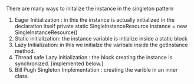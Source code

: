  There are many ways to initalize the instance in the singleton pattern 
  1. Eager Initialization : in this the instance is actually initialized in the declaration itself 
  		private static SingleInstanceResource instance = new SingleInstanceResource()
  2. Static initialization: the instance variable is intialize inside a static block
  3. Lazy Initialization: in this we initialze the varibale inside the getInstance method. 
  4. Thread safe Lazy initialization : the block creating the instance is synchronized. [implemented below.]
  5. Bill Pugh Singleton Implementation : creating the varible in an inner class.
